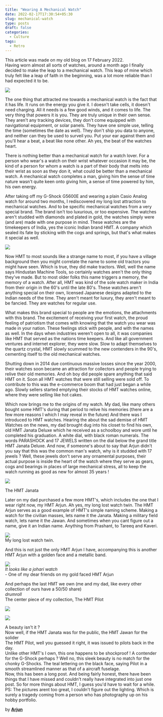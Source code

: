 ```yaml
---
title: "Wearing A Mechanical Watch"
date: 2022-02-17T17:30:54+05:30
slug: mechanical-watch
type: posts
draft: false
categories:
  - Culture
tags:
  - Retro
---
```

This article was made on my old blog on 17 February 2022.  
Having worn almost all sorts of watches, around a month ago I finally decided to make the leap to a mechanical watch. This leap of mine which truly felt like a leap of faith in the beginning, was a lot more reliable than I had expected it to be.  

![](https://searx.be/image_proxy?url=https%3A%2F%2Ftse3.mm.bing.net%2Fth%3Fid%3DOIP.SQKRr_WIgslTbpHlDps14AHaEK%26pid%3DApi&h=297aea40e83103b76e422d8669b9a5206ae44c421e4b409da00bc07e244e4bbc)  

The one thing that attracted me towards a mechanical watch is the fact that it has life. It runs on the energy you give it. I doesn't take cells, it doesn't need charging. All it needs is a few good winds, and it comes to life. The very thing that powers it is you. They are truly unique in their own sense. They aren't any tracking devices, they don't come equipped with navigational equipment, or solar panels. They have one simple use, telling the time (sometimes the date as well). They don't ship you data to anyone, and neither can they be used to surveil you. Put your ear against them and you'll hear a beat, a beat like none other. Ah yes, the beat of the watches heart.

  
There is nothing better than a mechanical watch for a watch lover. For a person who wear's a watch on their wrist whatever occasion it may be, the kind of a person for whom a watch is a part of their body that melts into their wrist as soon as they don it, what could be better than a mechanical watch. A mechanical watch completes a man, giving him the sense of time nature wasn't quite keen onto giving him, a sense of time powered by him, his own energy.

  
After taking off my G-Shock G5600E and wearing a plain Casio Analog watch for around two months, I rediscovered my long lost attraction to mechanical watches. And to be specific mechanical watches from a very special brand. The brand isn't too luxurious, or too expensive. The watches aren't studded with diamonds and plated in gold, the watches simply were (and are) made with one purpose in mind. These watches are the timekeepers of India, yes the iconic Indian brand HMT. A company which sealed its fate by sticking with the cogs and springs, but that's what makes it special as well.

  

![](https://resize.indiatvnews.com/en/resize/oldbucket/715_-/businessindia/IndiaTv510de4_hmt.jpg)

  
Now HMT to most sounds like a strange name to most, if you have a village background then you might correlate the name to some old tractors you might have seen. Which is true, they did make tractors. Well, well the name says Hindustan Machine Tools, so certainly watches aren't the only thing they've made. But to most older folks this name triggers a memory, the memory of a watch. After all, HMT was kind of the sole watch maker in India from their origin in the 60's until the late 80's. These watches aren't anything special on their own, licensed Japanese designs adapted to the Indian needs of the time. They aren't meant for luxury, they aren't meant to be fancied. They are watches for regular use.

What makes this brand special to people are the emotions, the attachments with this brand. The excitement of receiving your first watch, the proud feeling of patriotism that comes with knowing that the watch you wear was made in your nation. These feelings stick with people, and with the names as well. In the days when industries weren't open to all, it was companies like HMT that served as the nations time keepers. And like all government ventures and internet explorer, they were slow. Slow to adapt themselves to the quartz crystal, HMT slowly scummed to the new contenders in the 90's, cementing itself to the old mechanical watches.

Shutting down in 2014 due continuous massive losses since the year 2000, their watches soon became an attraction for collectors and people trying to relive their old memories. And oh boy did people spare anything that said HMT on it. Soon all HMT watches that were still selling were sold off. To contribute to this was the e-commerce boom that had just began a while ago. Slowly sellers started emptying their stocks of HMT watches online, where they were selling like hot cakes.

Which now brings me to the origins of my watch. My dad, like many others bought some HMT's during that period to relive his memories (there are a few more reasons I which I may reveal in the future) And there was I introduced to HMT watches. Hearing the about the sad demise of HMT Watches on the news, my dad brought dug into his closet to find his own, old HMT Janata Deluxe which he received as a schoolboy and wore until he completed his graduation. A white dial, with black roman numerals. The words PARASHOCK and 17 JEWELS written on the dial below the grand title HMT Janata Deluxe. And now, if someone's about to say that Arjun didn't you say that this was the common man's watch, why is it studded with 17 jewels ? Well, these jewels don't serve any ornamental purposes, their actual purpose is inside the heart of the watch where they serve as gears, cogs and bearings in places of large mechanical stress, all to keep the watch running as good as new for almost 35 years !

  

![](https://blogger.googleusercontent.com/img/a/AVvXsEjdK5_BuLLz96bOLuO_NcM4yO43Bka4texT9eCfPO4K0UrjUXQDMavcGwfm-v_mWWoh0PyUBqZEuR5XYMisvQ_6NxBxk55W7LoOc8dWEz_cLk9RFFChwthwNrIjGYKGpTWkShL-rCAxMuR2gX76UP_43jmHd2xBCQ7OzBk_tEjki81A11j6tu1zIzCH=s4000)  

The HMT Janata

  
Later on my dad purchased a few more HMT's, which includes the one that I wear right now, my HMT Arjun. Ah yes, my long lost watch twin. The HMT Arjun serves as a good example of HMT's simple naming scheme. Making a watch for the civilian masses, lets name it the Janata. Making a military field watch, lets name it the Jawan. And sometimes when you cant figure out a name, give it an Indian name. Anything from Prashant, to Tareeq and Kaveri.

  

![](https://blogger.googleusercontent.com/img/a/AVvXsEgOELt7dls6YmG7WApaNGB8S0XbYnNZ8aKJggxhMsCbxJ-6AeBdlGX7dZxyJrfcnudm0QLz_i09lIS_wi9uuMcKbltvEfHSZu2dP1CCBKPrMK3B-dLZRnU-5GoBshEtZasHsHTxgQSJYJ_xbxS5Bq-tkGU6g1hcpT-W39zNpJSLsluzVnJ9YwJYYJ4n=s4000)  
My long lost watch twin.

  

And this is not just the only HMT Arjun I have, accompanying this is another HMT Arjun with a golden face and a metallic band.

  

![](https://blogger.googleusercontent.com/img/a/AVvXsEijMm8OD4WNrBokFlk__kWCZh4_QZ4zIT41EfS7wNQ97iAC0YZuk56HXtdnHBpJRiyURWuf4I7ndaBFToZw-s_qmXxDGYXOfegiA9KysMeCC7YAde6bt9ZbBSbVsLWDnkGCNLfR8JWvCDRmwM-j37ttv1KoU-z39xVrl6s_vvrRsMc-s2BZe3VoeaRY=s320)  
_It looks like a johari watch_  
\- One of my dear friends on my gold faced HMT Arjun

  
  
And perhaps the last HMT we own (me and my dad, like every other collection of ours have a 50/50 share)  
_drumroll_  
The center piece of my collection, The HMT Pilot  
  

![](https://blogger.googleusercontent.com/img/a/AVvXsEjsNbHYk5O49MVqhJINlMycReE8ydurmhUUIC8I0_h-VLlWhf4yYgJRum7urQ8HBuVfHNU49Q62L2hjrUjv32uZXqCivefAaxxE_D8LEjKEa7zg9o2myT5FR5sGtJHJuGQvz57hZPyfqvej2rr5IxpEcCDfPKXaaqDMBIRIgjkD8UfylidO6jMsW5IB=s320)

  
  

![](https://blogger.googleusercontent.com/img/a/AVvXsEjsKlSCQvJ5ikzUuKwINj2-ZSdNe_F5zlCXWDtxZN5ce9YofQnXSVQ-Xm4qdGimIFMoMGFyLO15Gt_uZuxlNlki7K7XNJrkyhowvHR45-RqsPj4jUotEyQnemLH_ImNKvHqoUs5M5DwhWjXVWCIruri8Zge8zsAIOqNa1pPOV8_xn8wvYg5RzVgVVPj=s320)

  
A beauty isn't it ?  
Now well, if the HMT Janata was for the public, the HMT Jawan for the solider  
The HMT Pilot, well you guessed it right, it was issued to pilots back in the day.  
Unlike other HMT's I own, this one happens to be shockproof ! A contender for the G-Shock perhaps ? Well no, this sleek beauty is no match for the chonky G-Shocks. The teal lettering on the black face, saying Pilot in a smooth streamlined manner as that of a aircraft fuselage.  
Now, this has been a long post. And being fairly honest, there have been things that I have missed and couldn't really have integrated into just one post. So for more things about HMT, I guess you'd have to wait for a while.  
PS: The pictures arent too great, I couldn't figure out the lighting. Which is surely a tragedy coming from a person who has photography up on his hobby portfolio.

by **[Arjun](https://arjun9124.github.io/)**